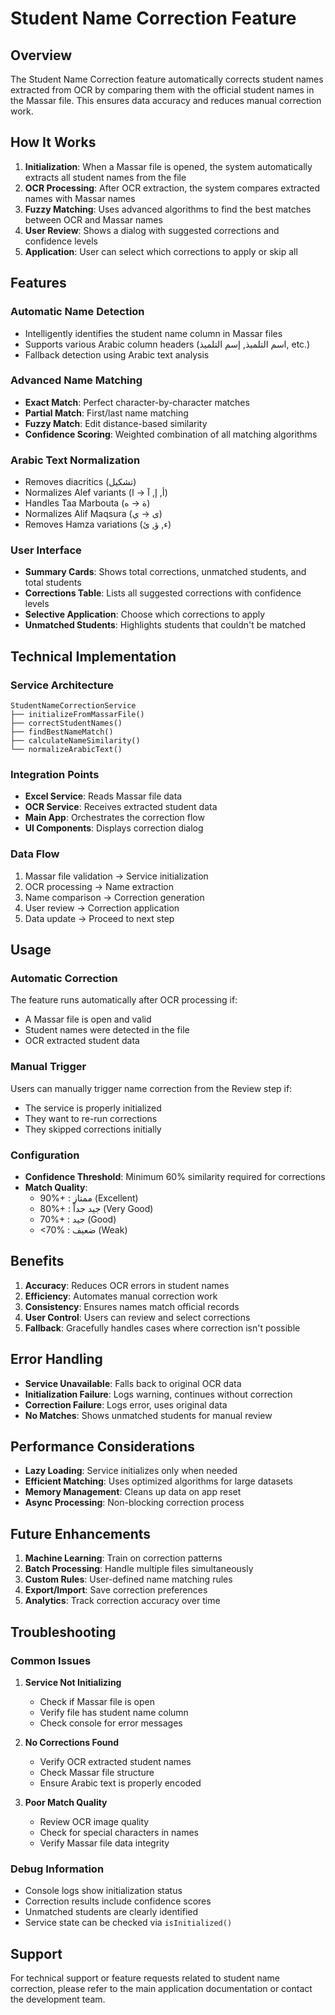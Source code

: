 # Student Name Correction Feature

## Overview

The Student Name Correction feature automatically corrects student names extracted from OCR by comparing them with the official student names in the Massar file. This ensures data accuracy and reduces manual correction work.

## How It Works

1. **Initialization**: When a Massar file is opened, the system automatically extracts all student names from the file
2. **OCR Processing**: After OCR extraction, the system compares extracted names with Massar names
3. **Fuzzy Matching**: Uses advanced algorithms to find the best matches between OCR and Massar names
4. **User Review**: Shows a dialog with suggested corrections and confidence levels
5. **Application**: User can select which corrections to apply or skip all

## Features

### Automatic Name Detection

- Intelligently identifies the student name column in Massar files
- Supports various Arabic column headers (اسم التلميذ, إسم التلميذ, etc.)
- Fallback detection using Arabic text analysis

### Advanced Name Matching

- **Exact Match**: Perfect character-by-character matches
- **Partial Match**: First/last name matching
- **Fuzzy Match**: Edit distance-based similarity
- **Confidence Scoring**: Weighted combination of all matching algorithms

### Arabic Text Normalization

- Removes diacritics (تشكيل)
- Normalizes Alef variants (أ, إ, آ → ا)
- Handles Taa Marbouta (ة → ه)
- Normalizes Alif Maqsura (ى → ي)
- Removes Hamza variations (ء, ؤ, ئ)

### User Interface

- **Summary Cards**: Shows total corrections, unmatched students, and total students
- **Corrections Table**: Lists all suggested corrections with confidence levels
- **Selective Application**: Choose which corrections to apply
- **Unmatched Students**: Highlights students that couldn't be matched

## Technical Implementation

### Service Architecture

```
StudentNameCorrectionService
├── initializeFromMassarFile()
├── correctStudentNames()
├── findBestNameMatch()
├── calculateNameSimilarity()
└── normalizeArabicText()
```

### Integration Points

- **Excel Service**: Reads Massar file data
- **OCR Service**: Receives extracted student data
- **Main App**: Orchestrates the correction flow
- **UI Components**: Displays correction dialog

### Data Flow

1. Massar file validation → Service initialization
2. OCR processing → Name extraction
3. Name comparison → Correction generation
4. User review → Correction application
5. Data update → Proceed to next step

## Usage

### Automatic Correction

The feature runs automatically after OCR processing if:

- A Massar file is open and valid
- Student names were detected in the file
- OCR extracted student data

### Manual Trigger

Users can manually trigger name correction from the Review step if:

- The service is properly initialized
- They want to re-run corrections
- They skipped corrections initially

### Configuration

- **Confidence Threshold**: Minimum 60% similarity required for corrections
- **Match Quality**:
  - 90%+ : ممتاز (Excellent)
  - 80%+ : جيد جداً (Very Good)
  - 70%+ : جيد (Good)
  - <70% : ضعيف (Weak)

## Benefits

1. **Accuracy**: Reduces OCR errors in student names
2. **Efficiency**: Automates manual correction work
3. **Consistency**: Ensures names match official records
4. **User Control**: Users can review and select corrections
5. **Fallback**: Gracefully handles cases where correction isn't possible

## Error Handling

- **Service Unavailable**: Falls back to original OCR data
- **Initialization Failure**: Logs warning, continues without correction
- **Correction Failure**: Logs error, uses original data
- **No Matches**: Shows unmatched students for manual review

## Performance Considerations

- **Lazy Loading**: Service initializes only when needed
- **Efficient Matching**: Uses optimized algorithms for large datasets
- **Memory Management**: Cleans up data on app reset
- **Async Processing**: Non-blocking correction process

## Future Enhancements

1. **Machine Learning**: Train on correction patterns
2. **Batch Processing**: Handle multiple files simultaneously
3. **Custom Rules**: User-defined name matching rules
4. **Export/Import**: Save correction preferences
5. **Analytics**: Track correction accuracy over time

## Troubleshooting

### Common Issues

1. **Service Not Initializing**

   - Check if Massar file is open
   - Verify file has student name column
   - Check console for error messages

2. **No Corrections Found**

   - Verify OCR extracted student names
   - Check Massar file structure
   - Ensure Arabic text is properly encoded

3. **Poor Match Quality**
   - Review OCR image quality
   - Check for special characters in names
   - Verify Massar file data integrity

### Debug Information

- Console logs show initialization status
- Correction results include confidence scores
- Unmatched students are clearly identified
- Service state can be checked via `isInitialized()`

## Support

For technical support or feature requests related to student name correction, please refer to the main application documentation or contact the development team.
